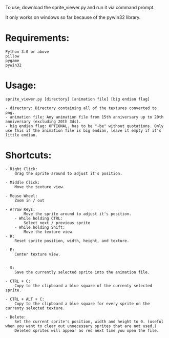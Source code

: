 To use, download the sprite_viewer.py and run it via command prompt.

It only works on windows so far because of the pywin32 library.

# Requirements:
	Python 3.0 or above
	pillow
	pygame
	pywin32
	

# Usage: 
	sprite_viewer.py [directory] [animation file] [big endian flag]

	- directory: Directory containing all of the textures converted to png.
	- animation file: Any animation file from 15th anniversary up to 20th anniversary (excluding 20th 3ds).
	- big endian flag: OPTIONAL. has to be "-be" without quotations. Only use this if the animation file is big endian, leave it empty if it's little endian.

# Shortcuts:
	- Right Click:
		drag the sprite around to adjust it's position.
	
	- Middle Click:
		Move the texture view.
	
	- Mouse Wheel:
		Zoom in / out
	
	- Arrow Keys: 
			Move the sprite around to adjust it's position.
		- While holding CTRL:
			Select next / previous sprite
		- While holding Shift:
			Move the texture view.
	- R: 
		Reset sprite position, width, height, and texture.
		
	- E:
		Center texture view.
	
		
	- S:
		Save the currently selected sprite into the animation file.
		
	- CTRL + C: 
		Copy to the clipboard a blue square of the currenty selected sprite.
		
	- CTRL + ALT + C: 
		Copy to the clipboard a blue square for every sprite on the currenty selected texture.
	
	- Delete:
		Set the current sprite's position, width and height to 0. (useful when you want to clear out unnecessary sprites that are not used.)
		Deleted sprites will appear as red next time you open the file.
